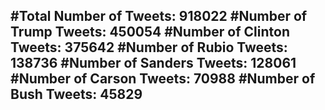 #Total Number of Tweets: 918022 
#Number of Trump Tweets: 450054
#Number of Clinton Tweets: 375642
#Number of Rubio Tweets: 138736
#Number of Sanders Tweets: 128061
#Number of Carson Tweets: 70988
#Number of Bush Tweets: 45829
---
